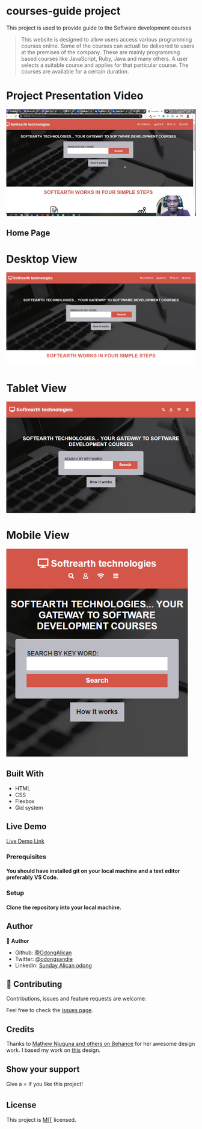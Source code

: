 # courses-guide project
This project is used to provide guide to the Software development courses 

> This website is designed to allow users access various programming courses online. Some of the courses can actuall be delivered to users at the premises of the company. These are mainly programming based courses like JavaScript, Ruby, Java and many others. A user selects a suitable course and applies for that particular course. The courses are available for a certain duration.

# Project Presentation Video
[![Video Screeshot](assets/capstone_video.PNG)](https://youtu.be/mgXEtzeRCg8)

## Home Page
# Desktop View
![screenshot](assets/Home_Desktop.PNG)

# Tablet View
![screenshot](assets/Home_Tab.PNG)

# Mobile View
![screenshot](assets/Home_Mobile.PNG)

## Built With

- HTML
- CSS
- Flexbox
- Gid system

## Live Demo

[Live Demo Link](https://raw.githack.com/OdongAlican/courses-guide/develop/)

### Prerequisites

#### You should have installed git on your local machine and a text editor preferably VS Code.

### Setup

#### Clone the repository into your local machine.

## Author

👤 **Author**

- Github: [@OdongAlican](https://github.com/OdongAlican)
- Twitter: [@odongsandie](https://twitter.com/odongsandie)
- Linkedin: [Sunday Alican odong](https://www.linkedin.com/in/sunday-alican-odong-b99226b7)

## 🤝 Contributing

Contributions, issues and feature requests are welcome.

Feel free to check the [issues page](https://github.com/OdongAlican/courses-guide/issues).

## Credits

Thanks to [Mathew Njuguna and others on Behance](https://www.behance.net/mathewnjuguna) for her awesome design work. I based my work on  [this](https://www.behance.net/gallery/25563385/PatashuleKE) design.

## Show your support

Give a ⭐️ if you like this project!

## License

This project is [MIT](lic.url) licensed.

